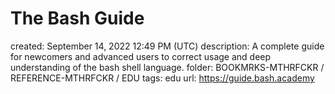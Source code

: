 # The Bash Guide

created: September 14, 2022 12:49 PM (UTC)
description: A complete guide for newcomers and advanced users to correct usage and deep understanding of the bash shell language.
folder: BOOKMRKS-MTHRFCKR / REFERENCE-MTHRFCKR / EDU
tags: edu
url: https://guide.bash.academy